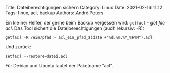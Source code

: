Title: Dateiberechtigungen sichern
Category: Linux
Date: 2021-02-16 11:12
Tags: linux, acl, backup
Authors: André Peters

Ein kleiner Helfer, der gerne beim Backup vergessen wird: `getfacl` - _get file acl_.
Das Tool sichert die Dateiberechtigungen (auch rekursiv: -R):

```
getfacl -R /ein/pfad > acl_ein_pfad_$(date +"%d.%m.%Y_%H%M").acl
```

Und zurück:

```
setfacl --restore=datei.acl
```

Für Debian und Ubuntu lautet der Paketname "acl".

